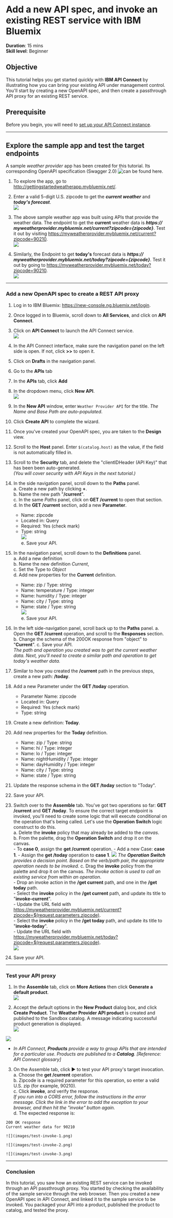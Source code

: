 # Add a new API spec, and invoke an existing REST service with IBM Bluemix  
**Duration**: 15 mins  
**Skill level**: Beginner  

## Objective
This tutorial helps you get started quickly with **IBM API Connect** by illustrating how you can bring your existing API under management control. You'll start by creating a new OpenAPI spec, and then create a passthrough API proxy for an existing REST service.  

## Prerequisite
Before you begin, you will need to <a href="https://github.com/ibm-apiconnect/getting-started/tree/master/bluemix/0-prereq" target="blank">set up your API Connect instance</a>.  

---


## Explore the sample app and test the target endpoints
A sample _weather provider_ app has been created for this tutorial. Its corresponding OpenAPI specification (Swagger 2.0)  ![can be found here](https://raw.githubusercontent.com/ibm-apiconnect/getting-started/master/bluemix/1a/weather-provider-api_1.0.0.yaml).  
1. To explore the app, go to http://gettingstartedweatherapp.mybluemix.net/.  
2. Enter a valid 5-digit U.S. zipcode to get the _**current weather**_ and _**today's forecast**_.  
![](images/explore-weatherapp-1.png)

3. The above sample weather app was built using APIs that provide the weather data. The endpoint to get the **current** weather data is _**https:// myweatherprovider<span></span>.mybluemix.net/current?zipcode={zipcode}**_. Test it out by visiting https://myweatherprovider.mybluemix.net/current?zipcode=90210.  
  ![](images/explore-weatherapp-2.png)

4. Similarly, the Endpoint to get **today's** forecast data is _**https:// myweatherprovider<span></span>.mybluemix.net/today?zipcode={zipcode}**_. Test it out by going to https://myweatherprovider.mybluemix.net/today?zipcode=90210.  
  ![](images/explore-weatherapp-3.png)


---

### Add a new OpenAPI spec to create a REST API proxy  
1. Log in to IBM Bluemix: https://new-console.ng.bluemix.net/login.
2. Once logged in to Bluemix, scroll down to **All Services**, and click on **API Connect**. 
3. Click on **API Connect** to launch the API Connect service.  
  ![](images/bluemix-launch-apic.png)    
  
4. In the API Connect interface, make sure the navigation panel on the left side is open. If not, click **>>** to open it.  
5. Click on **Drafts** in the navigation panel.   
6. Go to the **APIs** tab
7. In the **APIs** tab, click **Add**

8. In the dropdown menu, click **New API**.    
  ![](images/create-new-1.png)  
  
9. In the **New API** window, enter ```Weather Provider API``` for the title.
_The Name and Base Path are auto-populated_.  
10. Click **Create API** to complete the wizard.  
11. Once you've created your OpenAPI spec, you are taken to the **Design** view. 
12. Scroll to the **Host** panel. Enter ```$(catalog.host)``` as the value, if the field is not automatically filled in.  

13. Scroll to the **Security** tab, and delete the "clientIDHeader (API Key)" that has been been auto-generated.  
_(You will cover security with API Keys in the next tutorial.)_  

14. In the side navigation panel, scroll down to the **Paths** panel.   
    a. Create a new path by clicking **+**.   
    b. Name the new path "**/current**".  
    c. In the same *Paths* panel, click on **GET /current** to open that section.    
    d. In the **GET /current** section, add a new **Parameter**.   
      - Name: zipcode  
      - Located in: Query  
      - Required: Yes (check mark)  
      - Type: string   
    ![](images/path-current-1.png)   
    e. Save your API.  

15. In the navigation panel, scroll down to the **Definitions** panel.   
    a. Add a new definition  
    b. Name the new definition _Current_,  
    c. Set the Type to _Object_  
    d. Add new properties for the **Current** definition.    
       - Name: zip         /  Type: string   
       - Name: temperature /  Type: integer   
       - Name: humidity    /  Type: integer   
       - Name: city        /  Type: string   
       - Name: state       /  Type: string   
    ![](images/definition-current-1.png)   
    e. Save your API.  

16. In the left side-navigation panel, scroll back up to the **Paths** panel.
  a. Open the **GET /current** operation, and scroll to the **Responses** section.
  b. Change the schema of the 200OK response from "object" to "**Current**".
  c. Save your API.  
_The path and operation you created was to get the current weather data. Next, you'll need to create a similar path and operation to get today's weather data._  

17. Similar to how you created the **/current** path in the previous steps, create a new path: **/today**.
18. Add a new Parameter under the **GET /today** operation.
    - Parameter Name: zipcode
    - Located in: Query
    - Required: Yes (check mark)
    - Type: string  

19. Create a new definition: **Today**.
20. Add new properties for the **Today** definition.
    - Name: zip / Type: string
    - Name: hi / Type: integer
    - Name: lo / Type: integer
    - Name: nightHumidity / Type: integer
    - Name: dayHumidity / Type: integer
    - Name: city / Type: string
    - Name: state / Type: string
21. Update the response schema in the **GET /today** section to "Today".
22. Save your API.

23. Switch over to the **Assemble** tab. You've got two operations so far: **GET /current** and **GET /today**. To ensure the correct target endpoint is invoked, you'll need to create some logic that will execute conditional on the operation that's being called. Let's use the **Operation Switch** logic construct to do this.  
    a. Delete the **invoke** policy that may already be added to the _canvas_.  
    b. From the palette, drag the **Operation Switch** and drop it on the canvas.  
        - To **case 0**, assign the **get /current** operation.
        - Add a new Case: **case 1**.
        - Assign the **get /today** operation to **case 1**.
        ![](images/assemble-1.png)
        _The **Operation Switch** provides a decision point. Based on the verb/path pair, the appropriate operation needs to be invoked._
    c. Drag the **invoke** policy from the palette and drop it on the canvas. _The invoke action is used to call an existing service from within an operation_.  
        - Drop an invoke action in the **/get current** path, and one in the **/get today** path.   
        - Select the **invoke** policy in the **/get current** path, and update its title to "**invoke-current**".  
        - Update the URL field with https://myweatherprovider.mybluemix.net/current?zipcode=$(request.parameters.zipcode).  
        - Select the **invoke** policy in the **/get today** path, and update its title to "**invoke-today**".  
        - Update the URL field with https://myweatherprovider.mybluemix.net/today?zipcode=$(request.parameters.zipcode).  
        ![](images/assemble-2.png)

24. Save your API.

---

### Test your API proxy
1. In the **Assemble** tab, click on **More Actions** then click **Generate a default product**.  
   ![](/bluemix/1a/images/generate-default-product-1.png) 

2. Accept the default options in the **New Product** dialog box, and click **Create Product**. The **Weather Provider API product** is created and published to the Sandbox catalog. A message indicating successful product generation is displayed.  
  ![](/bluemix/1a/images/generate-default-product-2.png)  
  
  ![](/bluemix/1a/images/generate-default-product-3.png) 

  - _In API Connect, **Products** provide a way to group APIs that are intended for a particular use. Products are published to a **Catalog**. [Reference: API Connect glossary]_

3. On the Assemble tab, click ► to test your API proxy's target invocation.  
  a. Choose the **get /current** operation.  
  b. Zipcode is a required parameter for this operation, so enter a valid U.S. zip (for example, 90210).  
  c. Click **invoke**, and verify the response.  
  _If you run into a CORS error, follow the instructions in the error message. Click the link in the error to add the exception to your browser, and then hit the "invoke" button again._  
  d. The expected response is:  
  ```
  200 OK response
  Current weather data for 90210  
  ```
  
    ![](images/test-invoke-1.png)  

    ![](images/test-invoke-2.png)  

    ![](images/test-invoke-3.png)

---


### Conclusion
In this tutorial, you saw how an existing REST service can be invoked through an API passthrough proxy. You started by checking the availability of the sample service through the web browser. Then you created a new OpenAPI spec in API Connect, and linked it to the sample service to be invoked. You packaged your API into a product, published the product to catalog, and tested the proxy.
